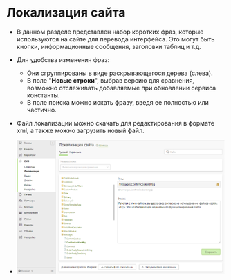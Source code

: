 # Локализация сайта
* В данном разделе представлен набор коротких фраз, которые используются на сайте для перевода интерфейса. Это могут быть кнопки, информационные сообщения, заголовки таблиц и т.д.
* Для удобства изменения фраз:
    + Они сгруппированы в виде раскрывающегося дерева (слева).
    + В поле "__Новые строки__", выбрав версию для сравнения, возможно отслеживать добавляемые при обновлении сервиса константы.
    + В поле поиска можно искать фразу, введя ее полностью или частично.
* Файл локализации можно скачать для редактирования в формате xml, а также можно загрузить новый файл.

* ![](../_media/cms/localization.png)